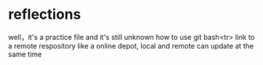 # reflections
well，it's a practice file and  it's still unknown how to use git bash<tr\>
link to a remote respository like a online depot,  local and remote can update at the same time
